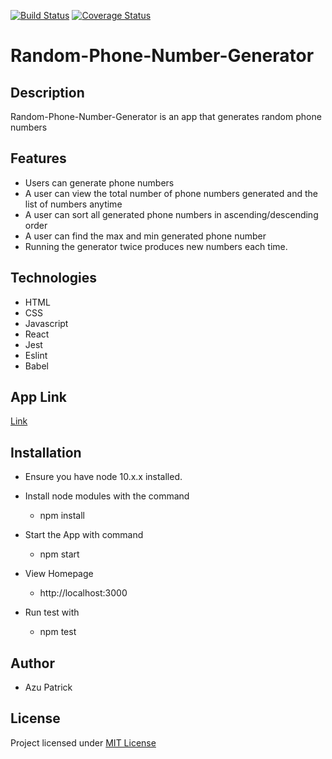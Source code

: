 [![Build Status](https://travis-ci.com/azupatrick0/Random-Phone-Number-Generator.svg?branch=develop)](https://travis-ci.com/azupatrick0/Random-Phone-Number-Generator)
[![Coverage Status](https://coveralls.io/repos/github/azupatrick0/Random-Phone-Number-Generator/badge.svg?branch=develop)](https://coveralls.io/github/azupatrick0/Random-Phone-Number-Generator?branch=develop)
# Random-Phone-Number-Generator
## Description
Random-Phone-Number-Generator is an app that generates random phone numbers
## Features 
  * Users can generate phone numbers
  * A user can view the total number of phone numbers generated and the list of numbers anytime
  * A user can sort all generated phone numbers in ascending/descending order
  * A user can find the max and min generated phone number
  * Running the generator twice produces new numbers each time.
## Technologies
  * HTML
  * CSS
  * Javascript
  * React
  * Jest
  * Eslint
  * Babel
## App Link
[Link](https://random-phone-number-gen.herokuapp.com)
## Installation
 * Ensure you have node 10.x.x installed.
 
 * Install node modules with the command
 
   * npm install
   
 * Start the App with command
 
   * npm start
   
 * View Homepage
 
   * http://localhost:3000
   
 * Run test with
 
   * npm test
 ## Author
 * Azu Patrick
 ## License
 Project licensed under [MIT License](https://opensource.org/licenses/MIT)
